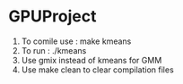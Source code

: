 # GPUProject

1. To comile use : make kmeans
2. To run : ./kmeans <path to input file>
3. Use gmix instead of kmeans for GMM
4. Use make clean to clear compilation files
